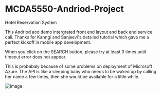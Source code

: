 # MCDA5550-Andriod-Project
Hotel Reservation System

This Andriod aoo demo intergrated front end layout and back end service call. Thanks for Kanngi and Sanjeevi's detailed tutorial which gave me a perfect kickoff in mobile app development.

When you click on the SEARCH button, please try at least 3 times until timeout error does not appear.

This is probabaly because of some problems on deployment of Microsoft Azure. The API is like a sleeping baby who needs to be waked up by calling her name a few times, then she would be available for a little while.

![image](https://user-images.githubusercontent.com/77200731/126855914-ea8b108d-665c-4170-b619-5cb4bc9ede82.png)

